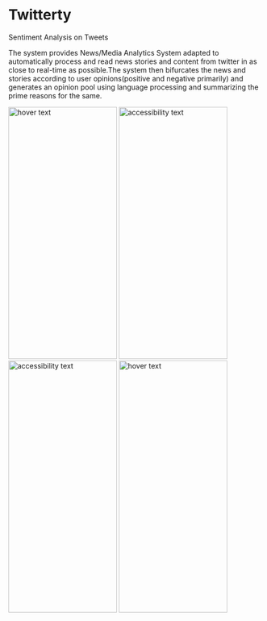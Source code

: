 # Twitterty
Sentiment Analysis on Tweets

The system provides News/Media Analytics System adapted to automatically process and read news stories and content from twitter in as close to real-time as possible.The system then bifurcates the news and stories according to user opinions(positive and negative primarily) and generates an opinion pool using language processing and summarizing the prime reasons for the same.

<p align="left">
  <img src="https://user-images.githubusercontent.com/17268094/50328156-ebe13d00-04a6-11e9-8bc2-5ee448d3dd90.png" height="500" width="215" title="hover text">
  <img src="https://user-images.githubusercontent.com/17268094/50328593-8d1cc300-04a8-11e9-9304-aa9a980dc414.png" height="500" width="215" alt="accessibility text">
  <img src="https://user-images.githubusercontent.com/17268094/50328592-8c842c80-04a8-11e9-8939-a18eef9c77c5.png" height="500" width="215" alt="accessibility text">
  <img src="https://user-images.githubusercontent.com/17268094/50328161-f3084b00-04a6-11e9-8831-8ee91a11844c.png" height="500" width="215" title="hover text">  
</p>
